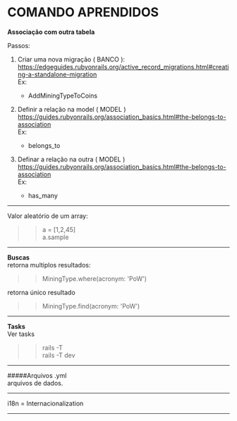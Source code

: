 # COMANDO APRENDIDOS

<b>Associação com outra tabela</b> <br />

Passos:<br>
1) Criar uma nova migração ( BANCO ):
https://edgeguides.rubyonrails.org/active_record_migrations.html#creating-a-standalone-migration
    <br>Ex:
    - AddMiningTypeToCoins
    
2) Definir a relação na model ( MODEL ) <br />
https://guides.rubyonrails.org/association_basics.html#the-belongs-to-association <br />
Ex:
    - belongs_to <br>
    
3) Definar a relação na outra ( MODEL )
https://guides.rubyonrails.org/association_basics.html#the-belongs-to-association<br>
Ex:
    - has_many<br/>


----

Valor aleatório de um array:
>> a = [1,2,45] <br>
>> a.sample

----

<b>Buscas</b> <br/>
retorna multiplos resultados:<br>
>> MiningType.where(acronym: 'PoW')

retorna único resultado<br>
>> MiningType.find(acronym: 'PoW')

---

<b>Tasks</b><br />
Ver tasks
>> rails -T <br />
>> rails -T dev <br />

---
#####Arquivos .yml<br>
arquivos de dados.

---
i18n = Internacionalization

---



